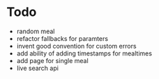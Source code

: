 # Todo

* random meal
* refactor fallbacks for paramters
* invent good convention for custom errors
* add ability of adding timestamps for mealtimes
* add page for single meal
* live search api